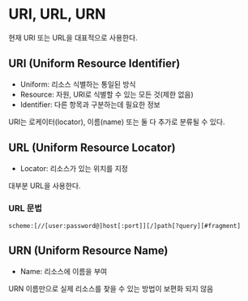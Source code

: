# URI, URL, URN

현재 URI 또는 URL을 대표적으로 사용한다.

## URI (Uniform Resource Identifier)

- Uniform: 리소스 식별하는 통일된 방식
- Resource: 자원, URI로 식별할 수 있는 모든 것(제한 없음)
- Identifier: 다른 항목과 구분하는데 필요한 정보

URI는 로케이터(locator), 이름(name) 또는 둘 다 추가로 분류될 수 있다.

## URL (Uniform Resource Locator)

- Locator: 리소스가 있는 위치를 지정

대부분 URL을 사용한다.

### URL 문법

```text
scheme:[//[user:password@]host[:port]][/]path[?query][#fragment]
```

## URN (Uniform Resource Name)

- Name: 리소스에 이름을 부여

URN 이름만으로 실제 리소스를 찾을 수 있는 방법이 보편화 되지 않음
